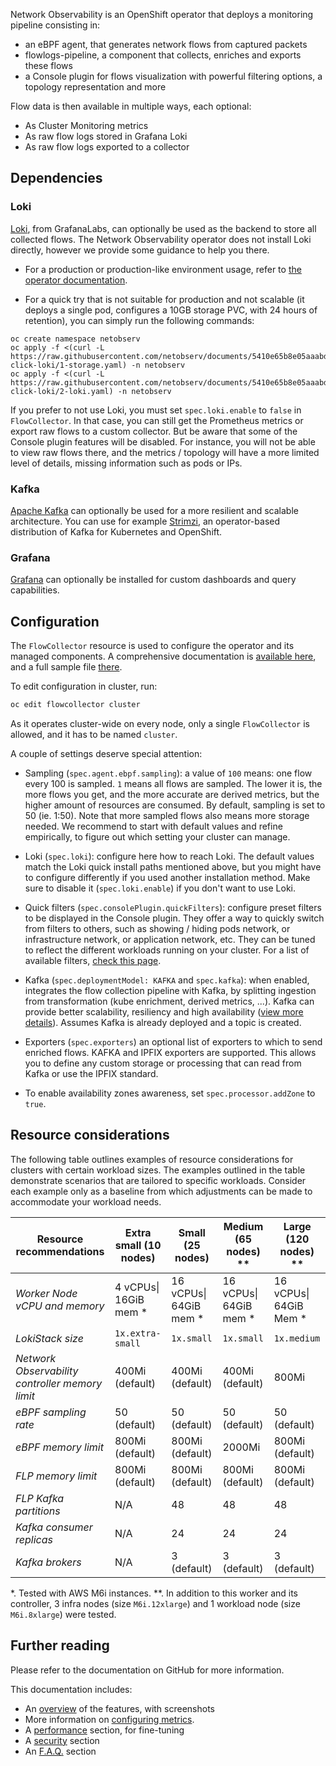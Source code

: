 Network Observability is an OpenShift operator that deploys a monitoring pipeline consisting in:
- an eBPF agent, that generates network flows from captured packets
- flowlogs-pipeline, a component that collects, enriches and exports these flows
- a Console plugin for flows visualization with powerful filtering options, a topology representation and more

Flow data is then available in multiple ways, each optional:

- As Cluster Monitoring metrics
- As raw flow logs stored in Grafana Loki
- As raw flow logs exported to a collector

## Dependencies

### Loki

[Loki](https://grafana.com/oss/loki/), from GrafanaLabs, can optionally be used as the backend to store all collected flows. The Network Observability operator does not install Loki directly, however we provide some guidance to help you there.

- For a production or production-like environment usage, refer to [the operator documentation](https://docs.redhat.com/en/documentation/openshift_container_platform/latest/html/network_observability/installing-network-observability-operators).

- For a quick try that is not suitable for production and not scalable (it deploys a single pod, configures a 10GB storage PVC, with 24 hours of retention), you can simply run the following commands:

```
oc create namespace netobserv
oc apply -f <(curl -L https://raw.githubusercontent.com/netobserv/documents/5410e65b8e05aaabd1244a9524cfedd8ac8c56b5/examples/zero-click-loki/1-storage.yaml) -n netobserv
oc apply -f <(curl -L https://raw.githubusercontent.com/netobserv/documents/5410e65b8e05aaabd1244a9524cfedd8ac8c56b5/examples/zero-click-loki/2-loki.yaml) -n netobserv
```

If you prefer to not use Loki, you must set `spec.loki.enable` to `false` in `FlowCollector`.
In that case, you can still get the Prometheus metrics or export raw flows to a custom collector. But be aware that some of the Console plugin features will be disabled. For instance, you will not be able to view raw flows there, and the metrics / topology will have a more limited level of details, missing information such as pods or IPs.

### Kafka

[Apache Kafka](https://kafka.apache.org/) can optionally be used for a more resilient and scalable architecture. You can use for example [Strimzi](https://strimzi.io/), an operator-based distribution of Kafka for Kubernetes and OpenShift.

### Grafana

[Grafana](https://grafana.com/oss/grafana/) can optionally be installed for custom dashboards and query capabilities.

## Configuration

The `FlowCollector` resource is used to configure the operator and its managed components. A comprehensive documentation is [available here](https://github.com/netobserv/network-observability-operator/blob/1.9.2-community/docs/FlowCollector.md), and a full sample file [there](https://github.com/netobserv/network-observability-operator/blob/1.9.2-community/config/samples/flows_v1beta2_flowcollector.yaml).

To edit configuration in cluster, run:

```bash
oc edit flowcollector cluster
```

As it operates cluster-wide on every node, only a single `FlowCollector` is allowed, and it has to be named `cluster`.

A couple of settings deserve special attention:

- Sampling (`spec.agent.ebpf.sampling`): a value of `100` means: one flow every 100 is sampled. `1` means all flows are sampled. The lower it is, the more flows you get, and the more accurate are derived metrics, but the higher amount of resources are consumed. By default, sampling is set to 50 (ie. 1:50). Note that more sampled flows also means more storage needed. We recommend to start with default values and refine empirically, to figure out which setting your cluster can manage.

- Loki (`spec.loki`): configure here how to reach Loki. The default values match the Loki quick install paths mentioned above, but you might have to configure differently if you used another installation method. Make sure to disable it (`spec.loki.enable`) if you don't want to use Loki.

- Quick filters (`spec.consolePlugin.quickFilters`): configure preset filters to be displayed in the Console plugin. They offer a way to quickly switch from filters to others, such as showing / hiding pods network, or infrastructure network, or application network, etc. They can be tuned to reflect the different workloads running on your cluster. For a list of available filters, [check this page](https://github.com/netobserv/network-observability-operator/blob/1.9.2-community/docs/QuickFilters.md).

- Kafka (`spec.deploymentModel: KAFKA` and `spec.kafka`): when enabled, integrates the flow collection pipeline with Kafka, by splitting ingestion from transformation (kube enrichment, derived metrics, ...). Kafka can provide better scalability, resiliency and high availability ([view more details](https://www.redhat.com/en/topics/integration/what-is-apache-kafka)). Assumes Kafka is already deployed and a topic is created.

- Exporters (`spec.exporters`) an optional list of exporters to which to send enriched flows. KAFKA and IPFIX exporters are supported. This allows you to define any custom storage or processing that can read from Kafka or use the IPFIX standard.

- To enable availability zones awareness, set `spec.processor.addZone` to `true`.

## Resource considerations

The following table outlines examples of resource considerations for clusters with certain workload sizes.
The examples outlined in the table demonstrate scenarios that are tailored to specific workloads. Consider each example only as a baseline from which adjustments can be made to accommodate your workload needs.


| Resource recommendations                        | Extra small (10 nodes) | Small (25 nodes)       | Medium (65 nodes) **    | Large (120 nodes) **          |
| ----------------------------------------------- | ---------------------- | ---------------------- | ----------------------- | ----------------------------- |
| *Worker Node vCPU and memory*                   | 4 vCPUs\| 16GiB mem *  | 16 vCPUs\| 64GiB mem * | 16 vCPUs\| 64GiB mem  * |16 vCPUs\| 64GiB Mem *         |
| *LokiStack size*                                | `1x.extra-small`       | `1x.small`             | `1x.small`              | `1x.medium`                   |
| *Network Observability controller memory limit* | 400Mi (default)        | 400Mi (default)        | 400Mi (default)         | 800Mi                         |
| *eBPF sampling rate*                            | 50 (default)           | 50 (default)           | 50 (default)            | 50 (default)                  |
| *eBPF memory limit*                             | 800Mi (default)        | 800Mi (default)        | 2000Mi                  | 800Mi (default)               |
| *FLP memory limit*                              | 800Mi (default)        | 800Mi (default)        | 800Mi (default)         | 800Mi (default)               |
| *FLP Kafka partitions*                          | N/A                    | 48                     | 48                      | 48                            |
| *Kafka consumer replicas*                       | N/A                    | 24                     | 24                      | 24                            |
| *Kafka brokers*                                 | N/A                    | 3 (default)            | 3 (default)             | 3 (default)                   |

*. Tested with AWS M6i instances.
**. In addition to this worker and its controller, 3 infra nodes (size `M6i.12xlarge`) and 1 workload node (size `M6i.8xlarge`) were tested.

## Further reading

Please refer to the documentation on GitHub for more information.

This documentation includes:

- An [overview](https://github.com/netobserv/network-observability-operator#openshift-console) of the features, with screenshots
- More information on [configuring metrics](https://github.com/netobserv/network-observability-operator/blob/1.9.2-community/docs/Metrics.md).
- A [performance](https://github.com/netobserv/network-observability-operator#performance-fine-tuning) section, for fine-tuning
- A [security](https://github.com/netobserv/network-observability-operator#securing-data-and-communications) section
- An [F.A.Q.](https://github.com/netobserv/network-observability-operator#faq--troubleshooting) section
